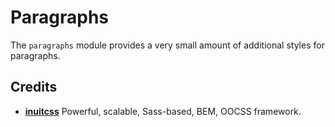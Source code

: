 # Paragraphs

The `paragraphs` module provides a very small amount of additional
styles for paragraphs.

## Credits

* **[inuitcss](https://twitter.com/inuitcss)** Powerful, scalable, Sass-based, BEM, OOCSS framework.
